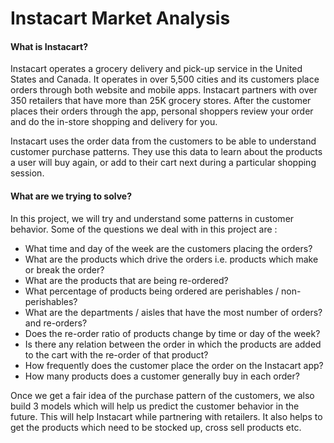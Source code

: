 # Instacart Market Analysis

#### What is Instacart?

Instacart operates a grocery delivery and pick-up service in the United States and Canada. It operates in over 5,500 cities and its customers place orders through both website and mobile apps. Instacart partners with over 350 retailers that have more than 25K grocery stores. After the customer places their orders through the app, personal shoppers review your order and do the in-store shopping and delivery for you.

Instacart uses the order data from the customers to be able to understand customer purchase patterns. They use this data to learn about the products a user will buy again, or add to their cart next during a particular shopping session.

#### What are we trying to solve?

In this project, we will try and understand some patterns in customer behavior. Some of the questions we deal with in this project are :

+ What time and day of the week are the customers placing the orders?
+ What are the products which drive the orders i.e. products which make or break the order?
+ What are the products that are being re-ordered?
+ What percentage of products being ordered are perishables / non-perishables?
+ What are the departments / aisles that have the most number of orders? and re-orders?
+ Does the re-order ratio of products change by time or day of the week?
+ Is there any relation between the order in which the products are added to the cart with the re-order of that product?
+ How frequently does the customer place the order on the Instacart app?
+ How many products does a customer generally buy in each order?

Once we get a fair idea of the purchase pattern of the customers, we also build 3 models which will help us predict the customer behavior in the future. This will help Instacart while partnering with retailers. It also helps to get the products which need to be stocked up, cross sell products etc.
